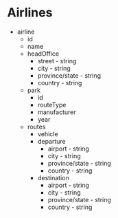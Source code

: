 # Airlines

- airline
  - id
  - name
  - headOffice
    - street - string
    - city - string
    - province/state - string
    - country - string
  - park
    - id
    - routeType
    - manufacturer
    - year
  - routes
    - vehicle
    - departure
      - airport - string
      - city - string
      - province/state - string
      - country - string
    - destination
      - airport - string
      - city - string
      - province/state - string
      - country - string
